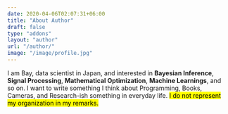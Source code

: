 ```yaml
---
date: 2020-04-06T02:07:31+06:00
title: "About Author"
draft: false
type: "addons"
layout: "author"
url: "/author/"
image: "/image/profile.jpg"
---
```


I am Bay, data scientist in Japan, and interested in **Bayesian Inference**, **Signal Processing**, **Mathematical Optimization**, **Machine Learnings**, and so on.
I want to write something I think about Programming, Books, Cameras, and Research-ish something in everyday life.
<mark>I do not represent my organization in my remarks.</mark>
